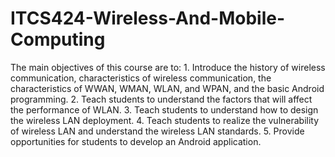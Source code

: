 # ITCS424-Wireless-And-Mobile-Computing
The main objectives of this course are to: 1. Introduce the history of wireless communication, characteristics of wireless communication, the characteristics of WWAN, WMAN, WLAN, and WPAN, and the basic Android programming. 2. Teach students to understand the factors that will affect the performance of WLAN. 3. Teach students to understand how to design the wireless LAN deployment. 4. Teach students to realize the vulnerability of wireless LAN and understand the wireless LAN standards. 5. Provide opportunities for students to develop an Android application.
